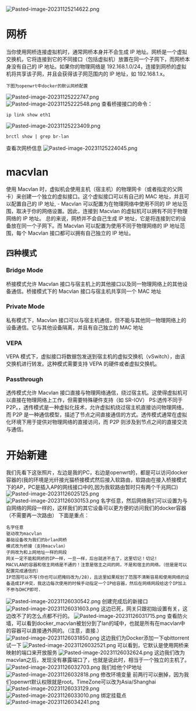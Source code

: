 ![Pasted-image-20231125214622.png](5搁置的网站上传项目/Docker的brige改为macvlan需要优化/将Docker的Brige网络改为macvlan网络（文章需优化）/Pasted-image-20231125214622.png)
# 网桥
当你使用网桥连接虚拟机时，通常网桥本身并不会生成 IP 地址。网桥是一个虚拟交换机，它将连接到它的不同接口（包括虚拟机）放置在同一个子网下，而网桥本身没有自己的 IP 地址。如果你的物理网络是 192.168.1.0/24，连接到网桥的虚拟机将共享该子网，并且会获得该子网范围内的 IP 地址，如 192.168.1.x。
```
下图为openwrt中docker的默认网桥配置
```
![Pasted-image-20231125222747.png](5搁置的网站上传项目/Docker的brige改为macvlan需要优化/将Docker的Brige网络改为macvlan网络（文章需优化）/Pasted-image-20231125222747.png)
![Pasted-image-20231125222548.png](5搁置的网站上传项目/Docker的brige改为macvlan需要优化/将Docker的Brige网络改为macvlan网络（文章需优化）/Pasted-image-20231125222548.png)
查看桥接接口的命令：
```
ip link show eth1
```
![Pasted-image-20231125223409.png](5搁置的网站上传项目/Docker的brige改为macvlan需要优化/将Docker的Brige网络改为macvlan网络（文章需优化）/Pasted-image-20231125223409.png)
```
brctl show | grep br-lan
```
查看次网桥信息
![Pasted-image-20231125224045.png](5搁置的网站上传项目/Docker的brige改为macvlan需要优化/将Docker的Brige网络改为macvlan网络（文章需优化）/Pasted-image-20231125224045.png)
# macvlan
使用 Macvlan 时，虚拟机会使用主机（宿主机）的物理网卡（或者指定的父网卡）来创建一个独立的虚拟接口。这个虚拟接口可以有自己的 MAC 地址，并且可以配置自己的 IP 地址, - Macvlan 可以配置为在物理网络中使用不同的 IP 地址范围，取决于你的网络设置。因此，连接到 Macvlan 的虚拟机可以拥有不同于物理网络的 IP 地址。
总的来说，网桥并不会自己生成 IP 地址，它是将连接到它的设备放在同一个子网下。而 Macvlan 可以配置为使用不同于物理网络的 IP 地址范围，每个 Macvlan 接口都可以拥有自己独立的 IP 地址。
## 四种模式
### Bridge Mode
桥接模式允许 Macvlan 接口与宿主机上的其他接口以及同一物理网络上的其他设备通信。桥接模式下的 Macvlan 接口与宿主机共享同一个 MAC 地址
### Private Mode
私有模式下，Macvlan 接口可以与宿主机通信，但不能与其他同一物理网络上的设备通信。它与其他设备隔离，并且有自己独立的 MAC 地址
### VEPA
VEPA 模式下，虚拟接口将数据包发送到宿主机的虚拟交换机（vSwitch），由该交换机进行转发。这种模式需要支持 VEPA 的硬件或者虚拟交换机。
### Passthrough
透传模式允许 Macvlan 接口直接与物理网络通信，绕过宿主机。这使得虚拟机可以直接在物理网络上工作，但需要特殊硬件支持（如 SR-IOV）
PS:透传不同于P2P。，透传模式是一种虚拟化技术，允许虚拟机绕过宿主机直接访问物理网络，而 P2P 是一种通信模型，描述了节点之间直接通信的方式。透传模式通常在虚拟化环境下用于提供对物理网络的直接访问，而 P2P 则涉及到节点之间的直接交流与通信。
# 开始新建
我们先看下这张照片，左边是我的PC，右边是openwrt的，都是可以访问docker容器的(我的环境是光纤接光猫桥接模式然后接入软路由，软路由在接入桥接模式下的AP，PC是插入AP的网线接口中的,因为我软路由暂时只有两个千兆网口)
![Pasted-image-20231126025125.png](5搁置的网站上传项目/Docker的brige改为macvlan需要优化/将Docker的Brige网络改为macvlan网络（文章需优化）/Pasted-image-20231126025125.png)
![Pasted-image-20231126030153.png](5搁置的网站上传项目/Docker的brige改为macvlan需要优化/将Docker的Brige网络改为macvlan网络（文章需优化）/Pasted-image-20231126030153.png)
名字任意，然后网络我们可以设置为与自网络的网段一样的，这样我们的其它设备可以更方便的访问我们的docker容器（不需要再一次路由）
下面是重点：
```
名字任意
驱动改为macvlan
基础设备改为我们的brlan网桥
模式改为桥接（支持macvlan）
子网改为和上网地址一样的网段
网关一定不能和网桥的IP一样，一旦一样，后台就进不去了，这里切记！切记!
MACVLAN的容器和宿主网络是不通的！注意是宿主之间的网，不是和宿主的网络。（但是是可以配置完成通信的）
IP范围可以不写(你也可以把掩码改为/28)，且这里如果规划了范围不清晰容易和使用网络的设备造成IP冲突，我这边每次使用的时候手动指定一个IP给容器，然后在网络网段给这个IP加上不参与DHCP即可.
```
![Pasted-image-20231126030542.png](5搁置的网站上传项目/Docker的brige改为macvlan需要优化/将Docker的Brige网络改为macvlan网络（文章需优化）/Pasted-image-20231126030542.png)
创建完成后的新接口
![Pasted-image-20231126031603.png](5搁置的网站上传项目/Docker的brige改为macvlan需要优化/将Docker的Brige网络改为macvlan网络（文章需优化）/Pasted-image-20231126031603.png)
这边已死，网关只跟初始设置有关，这边改不了的怎么点都不行的。
![Pasted-image-20231126031715.png](5搁置的网站上传项目/Docker的brige改为macvlan需要优化/将Docker的Brige网络改为macvlan网络（文章需优化）/Pasted-image-20231126031715.png)
查看防火墙，可以看到docker_macvlan被划分到了lan的域中，也就是所有在macvlan中的容器可以直接通外网的。（注意，直接.）
![Pasted-image-20231126031850.png](5搁置的网站上传项目/Docker的brige改为macvlan需要优化/将Docker的Brige网络改为macvlan网络（文章需优化）/Pasted-image-20231126031850.png)
这边我们为Docker添加一下qbittorrent试一下
![Pasted-image-20231126032521.png](5搁置的网站上传项目/Docker的brige改为macvlan需要优化/将Docker的Brige网络改为macvlan网络（文章需优化）/Pasted-image-20231126032521.png)
可以看到，它默认是使用网桥来映射的端口来开放服务
![Pasted-image-20231126032624.png](5搁置的网站上传项目/Docker的brige改为macvlan需要优化/将Docker的Brige网络改为macvlan网络（文章需优化）/Pasted-image-20231126032624.png)
这边我们改为macvlan之后，发现没有暴露端口了，也就是说此时，相当于一个独立的主机了。
![Pasted-image-20231126032703.png](5搁置的网站上传项目/Docker的brige改为macvlan需要优化/将Docker的Brige网络改为macvlan网络（文章需优化）/Pasted-image-20231126032703.png)
我们给他个IP地址
![Pasted-image-20231126032818.png](5搁置的网站上传项目/Docker的brige改为macvlan需要优化/将Docker的Brige网络改为macvlan网络（文章需优化）/Pasted-image-20231126032818.png)
修改环境变量
前两行可以删掉，因为我们openwrt默认权限就是root。TimeZone可以改为Asia/Shanghai
![Pasted-image-20231126033129.png](5搁置的网站上传项目/Docker的brige改为macvlan需要优化/将Docker的Brige网络改为macvlan网络（文章需优化）/Pasted-image-20231126033129.png)
![Pasted-image-20231126033010.png](5搁置的网站上传项目/Docker的brige改为macvlan需要优化/将Docker的Brige网络改为macvlan网络（文章需优化）/Pasted-image-20231126033010.png)
绑定挂载点
![Pasted-image-20231126034241.png](5搁置的网站上传项目/Docker的brige改为macvlan需要优化/将Docker的Brige网络改为macvlan网络（文章需优化）/Pasted-image-20231126034241.png)